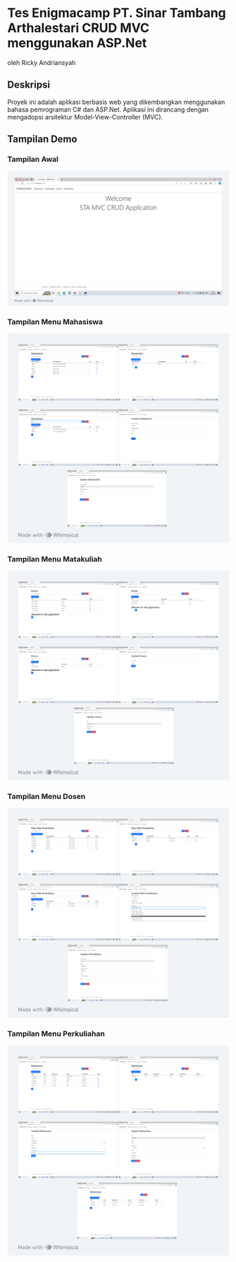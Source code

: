 # Tes Enigmacamp PT. Sinar Tambang Arthalestari CRUD MVC menggunakan ASP.Net
oleh Ricky Andriansyah

## Deskripsi
Proyek ini adalah aplikasi berbasis web yang dikembangkan menggunakan bahasa pemrograman C# dan ASP.Net. Aplikasi ini dirancang dengan mengadopsi arsitektur Model-View-Controller (MVC).


   
## Tampilan Demo

### Tampilan Awal
![Tampilan Awal](images/images1.png)

### Tampilan Menu Mahasiswa
![Tampilan Awal](images/images2.png)

### Tampilan Menu Matakuliah
![Tampilan Awal](images/images3.png)

### Tampilan Menu Dosen
![Tampilan Awal](images/images4.png)

### Tampilan Menu Perkuliahan
![Tampilan Awal](images/images5.png)
